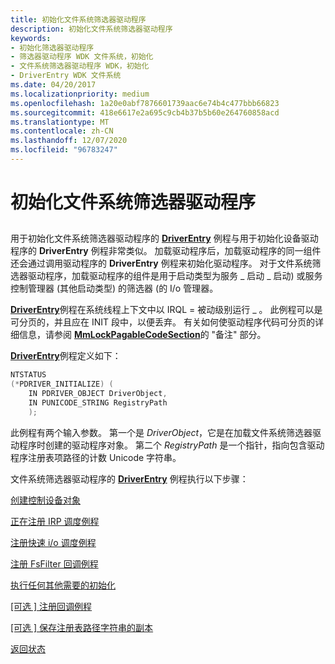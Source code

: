 ```yaml
---
title: 初始化文件系统筛选器驱动程序
description: 初始化文件系统筛选器驱动程序
keywords:
- 初始化筛选器驱动程序
- 筛选器驱动程序 WDK 文件系统，初始化
- 文件系统筛选器驱动程序 WDK，初始化
- DriverEntry WDK 文件系统
ms.date: 04/20/2017
ms.localizationpriority: medium
ms.openlocfilehash: 1a20e0abf7876601739aac6e74b4c477bbb66823
ms.sourcegitcommit: 418e6617e2a695c9cb4b37b5b60e264760858acd
ms.translationtype: MT
ms.contentlocale: zh-CN
ms.lasthandoff: 12/07/2020
ms.locfileid: "96783247"
---
```

# <a name="initializing-a-file-system-filter-driver"></a>初始化文件系统筛选器驱动程序


## <span id="ddk_initializing_a_file_system_filter_driver_if"></span><span id="DDK_INITIALIZING_A_FILE_SYSTEM_FILTER_DRIVER_IF"></span>


用于初始化文件系统筛选器驱动程序的 [**DriverEntry**](/windows-hardware/drivers/ddi/wdm/nc-wdm-driver_initialize) 例程与用于初始化设备驱动程序的 **DriverEntry** 例程非常类似。 加载驱动程序后，加载驱动程序的同一组件还会通过调用驱动程序的 **DriverEntry** 例程来初始化驱动程序。 对于文件系统筛选器驱动程序，加载驱动程序的组件是用于启动类型为服务 \_ 启动 \_ 启动) 或服务控制管理器 (其他启动类型) 的筛选器 (的 I/o 管理器。

[**DriverEntry**](/windows-hardware/drivers/ddi/wdm/nc-wdm-driver_initialize)例程在系统线程上下文中以 IRQL = 被动级别运行 \_ 。 此例程可以是可分页的，并且应在 INIT 段中，以便丢弃。 有关如何使驱动程序代码可分页的详细信息，请参阅 [**MmLockPagableCodeSection**](/windows-hardware/drivers/ddi/wdm/nf-wdm-mmlockpagablecodesection)的 "备注" 部分。

[**DriverEntry**](/windows-hardware/drivers/ddi/wdm/nc-wdm-driver_initialize)例程定义如下：

```cpp
NTSTATUS 
(*PDRIVER_INITIALIZE) ( 
    IN PDRIVER_OBJECT DriverObject, 
    IN PUNICODE_STRING RegistryPath 
    ); 
```

此例程有两个输入参数。 第一个是 *DriverObject*，它是在加载文件系统筛选器驱动程序时创建的驱动程序对象。 第二个 *RegistryPath* 是一个指针，指向包含驱动程序注册表项路径的计数 Unicode 字符串。

文件系统筛选器驱动程序的 [**DriverEntry**](/windows-hardware/drivers/ddi/wdm/nc-wdm-driver_initialize) 例程执行以下步骤：

[创建控制设备对象](creating-the-control-device-object.md)

[正在注册 IRP 调度例程](registering-irp-dispatch-routines.md)

[注册快速 i/o 调度例程](registering-fast-i-o-dispatch-routines.md)

[注册 FsFilter 回调例程](registering-fsfilter-callback-routines.md)

[执行任何其他需要的初始化](performing-any-other-needed-initialization.md)

[\[可选 \] 注册回调例程](-optional--registering-callback-routines.md)

[\[可选 \] 保存注册表路径字符串的副本](-optional--saving-a-copy-of-the-registry-path-string.md)

[返回状态](returning-status.md)

 

